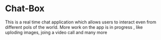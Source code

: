 # Chat-Box
This is a real time chat application which allows users to interact even from different pols of the world.
More work on the app is in progress , like uploding images, joing a video call and many more
